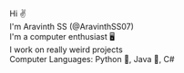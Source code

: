 Hi ✌️<br>
I'm Aravinth SS (@AravinthSS07)<br>
I'm a computer enthusiast 🖥️<br>
I work on really weird projects<br>
Computer Languages: Python 🐍, Java 🍵, C#<br>
<!---Links
- Email-ID: https://ar07.ml/mail
- Google Developer Profile(never used this thing tho): https://g.dev/AravinthSS07
--->

<!---
AravinthSS07/AravinthSS07 is a ✨ special ✨ repository because its `README.md` (this file) appears on your GitHub profile.
You can click the Preview link to take a look at your changes.
--->
